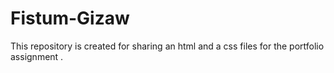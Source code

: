 # Fistum-Gizaw
This repository is created for sharing an html and  a css files for the portfolio assignment .

